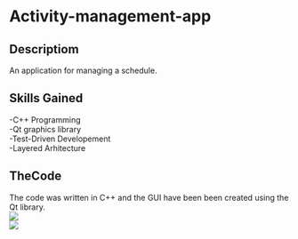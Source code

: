 # Activity-management-app
## Descriptiom
An application for managing a schedule.
## Skills Gained
-C++ Programming<br>
-Qt graphics library<br>
-Test-Driven Developement<br>
-Layered Arhitecture<br>
## TheCode
The code was written in C++ and the GUI have been been created using the Qt library.
<br>
<img src="https://s3.gifyu.com/images/2021-05-21-00-53-48.gif"></img>
<br>
<img src="https://s3.gifyu.com/images/2021-05-21-00-53-27.gif"></img>

